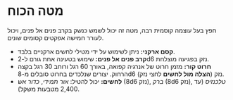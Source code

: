 # מטה הכוח

חפץ בעל עוצמה קוסמית רבה, מטה זה יכול לשמש כנשק בקרב פנים אל פנים, ויכול לעורר חמישה אפקטים קסומים שונים.

- **קסם ארקני:** ניתן לשימוש על ידי מטילי לחשים ארקניים בלבד.
- **קרב פנים אל פנים:** שימוש בטעינה אחת גורם ל-2d6 נזק בפגיעה מוצלחת.
- **חרוט קור:** מזמן חרוט של אנרגיה קפואה, באורך 60 רגל ורוחב 30 רגל בקצה הרחוק. יצורים שנלכדים בחרוט סובלים מ-8d6 נזק (**הצלה מול לחשים** לחצי נזק).
- **לחשים:** יכול להטיל: *אור תמידי*, *כדור אש* (8d6 נזק), *ברק* (8d6 נזק), *טלכנזיס* (עד 2,400 מטבעות משקל).